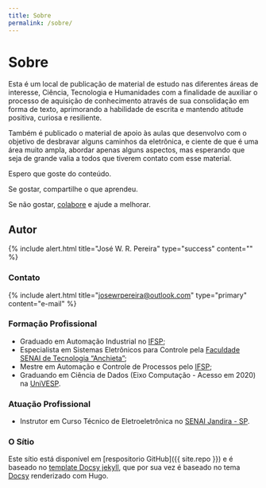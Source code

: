 ```yaml
---
title: Sobre
permalink: /sobre/
---
```


# Sobre

Esta é um local de publicação de material de estudo nas diferentes áreas de interesse, Ciência, Tecnologia e Humanidades com a finalidade de auxiliar o processo de aquisição de conhecimento através de sua consolidação em forma de texto, aprimorando a habilidade de escrita e mantendo atitude positiva, curiosa e resiliente.

Também é publicado o material de apoio às aulas que desenvolvo com o objetivo de desbravar alguns caminhos da eletrônica, e ciente de que é uma área muito ampla, abordar apenas alguns aspectos, mas esperando que seja de grande valia a todos que tiverem contato com esse material.

Espero que goste do conteúdo.

Se gostar, compartilhe o que aprendeu.

Se não gostar, [colabore]( {{site.baseurl}}/sobre/#contato) e ajude a melhorar.

## Autor

{% include alert.html
  title="José W. R. Pereira"
  type="success"
  content=""
%}

### Contato

{% include alert.html
  title="josewrpereira@outlook.com"
  type="primary"
  content="e-mail"
%}




### Formação Profissional

* Graduado em Automação Industrial no [IFSP](https://spo.ifsp.edu.br/automacao-industrial);
* Especialista em Sistemas Eletrônicos para Controle pela [Faculdade SENAI de Tecnologia “Anchieta”](https://faculdades.sp.senai.br/sistemas-eletronicos-para-controle);
* Mestre em Automação e Controle de Processos pelo [IFSP](https://spo.ifsp.edu.br/pos-graduacao?id=268);
* Graduando em Ciência de Dados (Eixo Computação - Acesso em 2020) na [UniVESP](https://univesp.br/cursos/bacharel-em-ciencia-de-dados).

### Atuação Profissional

* Instrutor em Curso Técnico de Eletroeletrônica no [SENAI Jandira - SP](https://jandira.sp.senai.br/curso/76652/127/tecnico-de-eletroeletronica).

### O Sítio

Este sítio está disponível em [respositorio GitHub]({{ site.repo }}) e
é baseado no [template Docsy jekyll](https://vsoch.github.com/docsy-jekyll/), que por sua vez é baseado no tema  [Docsy](https://github.com/google/docsy) renderizado com Hugo.

